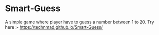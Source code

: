 # Smart-Guess

A simple game where player have to guess a number between 1 to 20.
Try here :- https://technmad.github.io/Smart-Guess/

